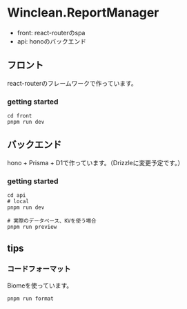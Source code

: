 # Winclean.ReportManager
- front: react-routerのspa
- api: honoのバックエンド
## フロント
react-routerのフレームワークで作っています。
### getting started
```
cd front
pnpm run dev
```
## バックエンド
hono + Prisma + D1で作っています。（Drizzleに変更予定です。）
### getting started
```
cd api
# local
pnpm run dev

# 実際のデータベース、KVを使う場合
pnpm run preview
```
## tips
### コードフォーマット
Biomeを使っています。
```
pnpm run format
```